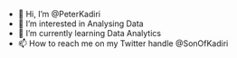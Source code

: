 - 👋 Hi, I’m @PeterKadiri
- 👀 I’m interested in Analysing Data
- 🌱 I’m currently learning Data Analytics
- 📫 How to reach me on my Twitter handle @SonOfKadiri

<!---
PeterKadiri/PeterKadiri is a ✨ special ✨ repository because its `README.md` (this file) appears on your GitHub profile.
You can click the Preview link to take a look at your changes.
--->
